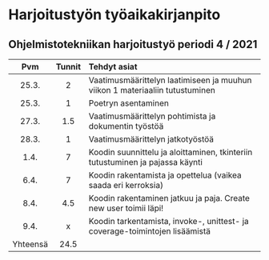 # Harjoitustyön työaikakirjanpito #
##  Ohjelmistotekniikan harjoitustyö periodi 4 / 2021

| Pvm    | Tunnit| Tehdyt asiat |
| :--:   |:-----:| :------|
|25.3.   |  2    | Vaatimusmäärittelyn laatimiseen ja muuhun viikon 1 materiaaliin tutustuminen |
|25.3.   |  1    | Poetryn asentaminen |
|27.3.   |  1.5  | Vaatimusmäärittelyn pohtimista ja dokumentin työstöä |
|28.3.   |  1    | Vaatimusmäärittelyn jatkotyöstöä |
|1.4.    |  7    | Koodin suunnittelu ja aloittaminen, tkinteriin tutustuminen ja pajassa käynti|
|6.4.    |  7    | Koodin rakentamista ja opettelua (vaikea saada eri kerroksia) |
|8.4.    |  4.5    | Koodin rakentaminen jatkuu ja paja. Create new user toimii läpi! |
|9.4.    |  x    | Koodin tarkentamista, invoke-, unittest- ja coverage-toimintojen lisäämistä |
|Yhteensä|  24.5  | |
